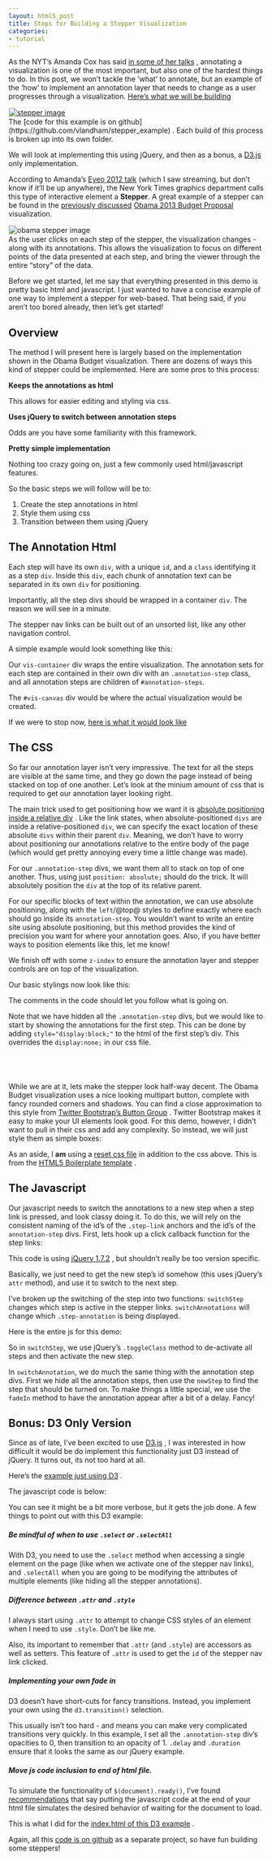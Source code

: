 ```yaml
---
layout: html5_post
title: Steps for Building a Stepper Visualization
categories:
- tutorial
---
```


As the NYT’s Amanda Cox has said [in some of her talks](http://blog.visual.ly/10-things-you-can-learn-from-the-new-york-times-data-visualizations/) , annotating a visualization is one of the most important, but also one of the hardest things to do. In this post, we won’t tackle the ‘what’ to annotate, but an example of the ‘how’ to implement an annotation layer that needs to change as a user progresses through a visualization. [Here’s what we will be building](http://vallandingham.me/stepper_example/final/)

<div class="center">
<a href="http://vallandingham.me/stepper_example/final/"><img class="center" src="http://vallandingham.me/images/vis/stepper.png" alt="stepper image" style="border:1px dotted #cccccc;"/></a>

</div>
The [code for this example is on github](https://github.com/vlandham/stepper_example) . Each build of this process is broken up into its own folder.

We will look at implementing this using jQuery, and then as a bonus, a [D3.js](http://d3js.org/) only implementation.

According to Amanda’s [Eyeo 2012 talk](http://eyeofestival.com/) (which I saw streaming, but don’t know if it’ll be up anywhere), the New York Times graphics department calls this type of interactive element a **Stepper**. A great example of a stepper can be found in the [previously discussed](http://vallandingham.me/bubble_charts_in_d3.html) [Obama 2013 Budget Proposal](http://www.nytimes.com/interactive/2012/02/13/us/politics/2013-budget-proposal-graphic.html) visualization.

<div class="center">
<img class="center" src="http://vallandingham.me/images/vis/obama_stepper.png" alt="obama stepper image" style="border:1px dotted #cccccc;"/>

</div>
As the user clicks on each step of the stepper, the visualization changes - along with its annotations. This allows the visualization to focus on different points of the data presented at each step, and bring the viewer through the entire “story” of the data.

Before we get started, let me say that everything presented in this demo is pretty basic html and javascript. I just wanted to have a concise example of one way to implement a stepper for web-based. That being said, if you aren’t too bored already, then let’s get started!

Overview
--------

The method I will present here is largely based on the implementation shown in the Obama Budget visualization. There are dozens of ways this kind of stepper could be implemented. Here are some pros to this process:

**Keeps the annotations as html**

This allows for easier editing and styling via css.

**Uses jQuery to switch between annotation steps**

Odds are you have some familiarity with this framework.

**Pretty simple implementation**

Nothing too crazy going on, just a few commonly used html/javascript features.

So the basic steps we will follow will be to:

1.  Create the step annotations in html
2.  Style them using css
3.  Transition between them using jQuery

The Annotation Html
-------------------

Each step will have its own `div`, with a unique `id`, and a `class` identifying it as a step `div`. Inside this `div`, each chunk of annotation text can be separated in its own `div` for positioning.

Importantly, all the step divs should be wrapped in a container `div`. The reason we will see in a minute.

The stepper nav links can be built out of an unsorted list, like any other navigation control.

A simple example would look something like this:

<script src="http://gist-it.appspot.com/github/vlandham/stepper_example/raw/gh-pages/build1/stepper.html">
</script>
Our `vis-container` div wraps the entire visualization. The annotation sets for each step are contained in their own div with an `.annotation-step` class, and all annotation steps are children of `#annotation-steps`.

The `#vis-canvas` div would be where the actual visualization would be created.

If we were to stop now, [here is what it would look like](http://vallandingham.me/stepper_example/build1/)

The CSS
-------

So far our annotation layer isn’t very impressive. The text for all the steps are visible at the same time, and they go down the page instead of being stacked on top of one another. Let’s look at the minium amount of css that is required to get our annotation layer looking right.

The main trick used to get positioning how we want it is [absolute positioning inside a relative div](http://css-tricks.com/absolute-positioning-inside-relative-positioning/) . Like the link states, when absolute-positioned `divs` are inside a relative-positioned `div`, we can specify the exact location of these absolute `divs` within their parent `div`. Meaning, we don’t have to worry about positioning our annotations relative to the entire body of the page (which would get pretty annoying every time a little change was made).

For our `.annotation-step` divs, we want them all to stack on top of one another. Thus, using just `position: absolute;` should do the trick. It will absolutely position the `div` at the top of its relative parent.

For our specific blocks of text within the annotation, we can use absolute positioning, along with the `left`/@top@ styles to define exactly where each should go inside its `annotation-step`. You wouldn’t want to write an entire site using absolute positioning, but this method provides the kind of precision you want for where your annotation goes. Also, if you have better ways to position elements like this, let me know!

We finish off with some `z-index` to ensure the annotation layer and stepper controls are on top of the visualization.

Our basic stylings now look like this:

<script src="http://gist-it.appspot.com/github/vlandham/stepper_example/raw/gh-pages/build2/stepper.css">
</script>
The comments in the code should let you follow what is going on.

Note that we have hidden all the `.annotation-step` divs, but we would like to start by showing the annotations for the first step. This can be done by adding `style="display:block;"` to the html of the first step’s div. This overrides the `display:none;` in our css file.

<code>

<div class="annotation-step" id="step1-annotation" style="display:block;">
</code>

While we are at it, lets make the stepper look half-way decent. The Obama Budget visualization uses a nice looking multipart button, complete with fancy rounded corners and shadows. You can find a close approximation to this style from [Twitter Bootstrap’s Button Group](http://twitter.github.com/bootstrap/components.html#buttonGroups) . Twitter Bootstrap makes it easy to make your UI elements look good. For this demo, however, I didn’t want to pull in their css and add any complexity. So instead, we will just style them as simple boxes:

<script src="http://gist-it.appspot.com/github/vlandham/stepper_example/raw/gh-pages/build2/nav.css">
</script>
As an aside, I <strong>am</strong> using a [reset css file](https://github.com/vlandham/stepper_example/blob/gh-pages/final/css/reset.css) in addition to the css above. This is from the [HTML5 Boilerplate template](http://html5boilerplate.com/) .

The Javascript
--------------

Our javascript needs to switch the annotations to a new step when a step link is pressed, and look classy doing it. To do this, we will rely on the consistent naming of the id’s of the `.step-link` anchors and the id’s of the `annotation-step` divs. First, lets hook up a click callback function for the step links:

<script src="http://gist-it.appspot.com/github/vlandham/stepper_example/raw/gh-pages/build3/stepper.js">
</script>
This code is using [jQuery 1.7.2](http://jquery.com/) , but shouldn’t really be too version specific.

Basically, we just need to get the new step’s id somehow (this uses jQuery’s `attr` method), and use it to switch to the next step.

I’ve broken up the switching of the step into two functions: `switchStep` changes which step is active in the stepper links. `switchAnnotations` will change which `.step-annotation` is being displayed.

Here is the entire js for this demo:

<script src="http://gist-it.appspot.com/github/vlandham/stepper_example/raw/gh-pages/final/js/stepper.js">
</script>
So in `switchStep`, we use jQuery’s `.toggleClass` method to de-activate all steps and then activate the new step.

In `switchAnnotation`, we do much the same thing with the annotation step divs. First we hide all the annotation steps, then use the `newStep` to find the step that should be turned on. To make things a little special, we use the `fadeIn` method to have the annotation appear after a bit of a delay. Fancy!

Bonus: D3 Only Version
----------------------

Since as of late, I’ve been excited to use [D3.js](http://d3js.org/) , I was interested in how difficult it would be do implement this functionality just D3 instead of jQuery. It turns out, its not too hard at all.

Here’s the [example just using D3](http://vallandingham.me/stepper_example/final_d3/) .

The javascript code is below:

<script src="http://gist-it.appspot.com/github/vlandham/stepper_example/raw/gh-pages/final_d3/js/stepper.js">
</script>
You can see it might be a bit more verbose, but it gets the job done. A few things to point out with this D3 example:

##### Be mindful of when to use `.select` or `.selectAll`

With D3, you need to use the `.select` method when accessing a single element on the page (like when we activate one of the stepper nav links), and `.selectAll` when you are going to be modifying the attributes of multiple elements (like hiding all the stepper annotations).

##### Difference between `.attr` and `.style`

I always start using `.attr` to attempt to change CSS styles of an element when I need to use `.style`. Don’t be like me.

Also, its important to remember that `.attr` (and `.style`) are accessors as well as setters. This feature of `.attr` is used to get the `id` of the stepper nav link clicked.

##### Implementing your own fade in

D3 doesn’t have short-cuts for fancy transitions. Instead, you implement your own using the `d3.transition()` selection.

This usually isn’t too hard - and means you can make very complicated transitions very quickly. In this example, I set all the `.annotation-step` div’s opacities to 0, then transition to an opacity of 1. `.delay` and `.duration` ensure that it looks the same as our jQuery example.

##### Move js code inclusion to end of html file.

To simulate the functionality of `$(document).ready()`, I’ve found [recommendations](http://stackoverflow.com/questions/7169370/d3-js-and-document-onready) that say putting the javascript code at the end of your html file simulates the desired behavior of waiting for the document to load.

This is what I did for the [index.html of this D3 example](https://github.com/vlandham/stepper_example/blob/gh-pages/final_d3/index.html) .

Again, all this [code is on github](https://github.com/vlandham/stepper_example) as a separate project, so have fun building some steppers!
